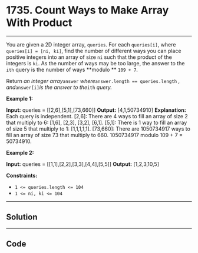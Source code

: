 # 1735. Count Ways to Make Array With Product

---

You are given a 2D integer array, `queries`. For each `queries[i]`, where `queries[i] = [ni, ki]`, find the number of different ways you can place positive integers into an array of size `ni` such that the product of the integers is `ki`. As the number of ways may be too large, the answer to the `ith` query is the number of ways **modulo ** `109 + 7`.

Return _an integer array_`answer` _where_`answer.length == queries.length` _, and_`answer[i]`_is the answer to the_`ith` _query._

 

**Example 1:**


**Input:** queries = [[2,6],[5,1],[73,660]]
**Output:** [4,1,50734910]
**Explanation:**  Each query is independent.
[2,6]: There are 4 ways to fill an array of size 2 that multiply to 6: [1,6], [2,3], [3,2], [6,1].
[5,1]: There is 1 way to fill an array of size 5 that multiply to 1: [1,1,1,1,1].
[73,660]: There are 1050734917 ways to fill an array of size 73 that multiply to 660. 1050734917 modulo 109 + 7 = 50734910.


**Example 2:**


**Input:** queries = [[1,1],[2,2],[3,3],[4,4],[5,5]]
**Output:** [1,2,3,10,5]


 

**Constraints:**

  * `1 <= queries.length <= 104 `
  * `1 <= ni, ki <= 104`

---

## Solution



---

## Code
```python


```